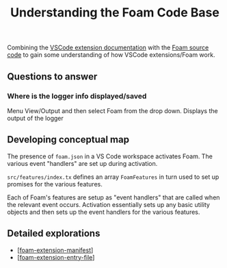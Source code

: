 ﻿---
backlinks:
- title: Contributing to Foam
  url: /memex/sense/Web-development/foam-dev/contributing-to-foam.html
- title: Foam extension entry file
  url: /memex/sense/Web-development/foam-dev/foam-code/foam-extension-entry-file.html
tags:
- foam-dev
- foam-code
- floss
title: Understanding the Foam Code Base
type: note
---
Combining the [VSCode extension documentation](https://code.visualstudio.com/api) with the [Foam source code](https://foambubble.github.io/foam/) to gain some understanding of how VSCode extensions/Foam work.

## Questions to answer

### Where is the logger info displayed/saved

Menu View/Output and then select Foam from the drop down. Displays the output of the logger


## Developing conceptual map

The presence of `foam.json` in a VS Code workspace activates Foam. The various event "handlers" are set up during activation.

`src/features/index.tx` defines an array `FoamFeatures` in turn used to set up promises for the various features.

Each of Foam's features are setup as "event handlers" that are called when the relevant event occurs. Activation essentially sets up any basic utility objects and then sets up the event handlers for the various features.

## Detailed explorations

- [[foam-extension-manifest]]
- [[foam-extension-entry-file]]

[//begin]: # "Autogenerated link references for markdown compatibility"
[foam-extension-manifest]: foam-extension-manifest "Foam extension manifest"
[foam-extension-entry-file]: foam-extension-entry-file "Foam extension entry file"
[//end]: # "Autogenerated link references"